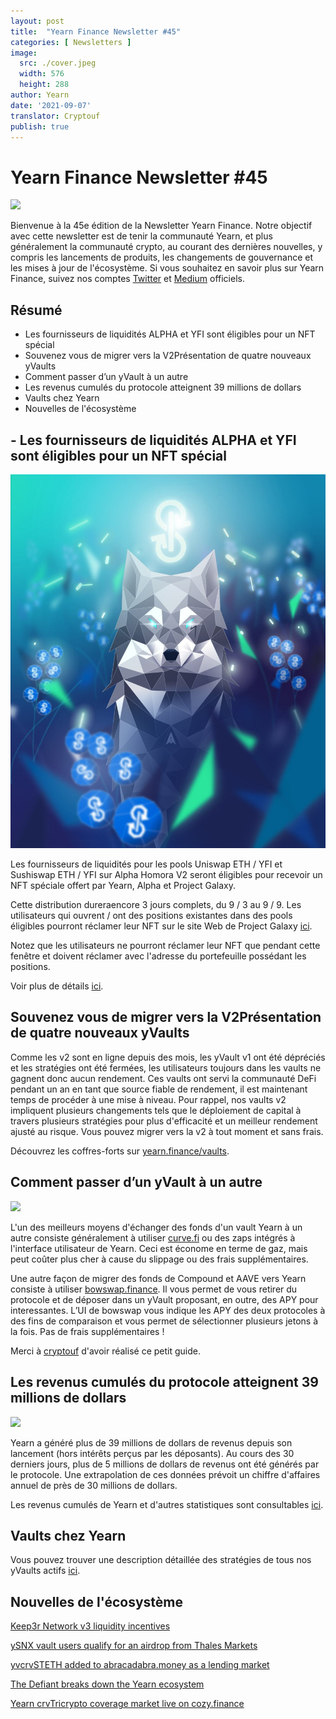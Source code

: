 ```yaml
---
layout: post
title:  "Yearn Finance Newsletter #45"
categories: [ Newsletters ]
image:
  src: ./cover.jpeg
  width: 576
  height: 288
author: Yearn
date: '2021-09-07'
translator: Cryptouf
publish: true
---
```


# Yearn Finance Newsletter #45

![](/image1.jpg)

Bienvenue à la 45e édition de la Newsletter Yearn Finance. Notre objectif avec cette newsletter est de tenir la communauté Yearn, et plus généralement la communauté crypto, au courant des dernières nouvelles, y compris les lancements de produits, les changements de gouvernance et les mises à jour de l'écosystème. Si vous souhaitez en savoir plus sur Yearn Finance, suivez nos comptes [Twitter](https://twitter.com/iearnfinance) et [Medium](https://medium.com/iearn) officiels.

## **Résumé**

- Les fournisseurs de liquidités ALPHA et YFI sont éligibles pour un NFT spécial
- Souvenez vous de migrer vers la V2Présentation de quatre nouveaux yVaults
- Comment passer d’un yVault à un autre
- Les revenus cumulés du protocole atteignent 39 millions de dollars
- Vaults chez Yearn
- Nouvelles de l'écosystème

## **- Les fournisseurs de liquidités ALPHA et YFI sont éligibles pour un NFT spécial**

![](./image2.jpg)

Les fournisseurs de liquidités pour les pools Uniswap ETH / YFI et Sushiswap ETH / YFI  sur Alpha Homora V2 seront éligibles pour recevoir un NFT spéciale offert par Yearn, Alpha et Project Galaxy.

Cette distribution dureraencore  3 jours complets, du 9 / 3 au 9 / 9. Les utilisateurs qui ouvrent / ont des positions existantes dans des pools éligibles pourront réclamer leur NFT sur le site Web de Project Galaxy [ici](https://galaxy.eco/AlphaFinanceLab/campaign/117).

Notez que les utilisateurs ne pourront réclamer leur NFT que pendant cette fenêtre et doivent réclamer avec l'adresse du portefeuille  possédant les positions.

Voir plus de détails [ici](https://twitter.com/AlphaFinanceLab/status/1433689307152195591).


## **Souvenez vous de migrer vers la V2Présentation de quatre nouveaux yVaults**

Comme les v2 sont en ligne depuis des mois, les yVault v1 ont été dépréciés et les stratégies ont été fermées, les utilisateurs toujours dans les vaults ne gagnent donc aucun rendement. Ces vaults ont servi la communauté DeFi pendant un an en tant que source fiable de rendement, il est maintenant  temps de procéder à une mise à niveau. Pour rappel, nos vaults v2 impliquent plusieurs changements tels que le déploiement de capital à travers plusieurs stratégies pour plus d'efficacité et un meilleur rendement ajusté au risque. Vous pouvez migrer vers la v2 à tout moment et sans frais.

Découvrez les coffres-forts sur [yearn.finance/vaults](https://yearn.finance/vaults).


## **Comment passer d’un yVault à un autre**

![](/_posts/_newsletters/Yearn-Finance-Newsletter-45/image3.jpg)

L'un des meilleurs moyens d'échanger des fonds d'un vault Yearn  à un autre consiste généralement à utiliser [curve.fi](https://curve.fi/) ou des zaps intégrés à l'interface utilisateur de Yearn. Ceci est économe en terme de gaz, mais peut coûter plus cher à cause du slippage ou des frais supplémentaires.

Une autre façon de migrer des fonds de Compound et AAVE vers Yearn consiste à utiliser [bowswap.finance](https://bowswap.finance/). Il vous permet de vous retirer du protocole et de déposer dans un yVault  proposant, en outre, des APY  pour interessantes. L’UI de bowswap vous indique les APY des deux protocoles à des fins de comparaison et vous permet de sélectionner plusieurs jetons à la fois. Pas de frais supplémentaires !

Merci à [cryptouf](https://twitter.com/cryptouf) d'avoir réalisé ce petit guide.



## **Les revenus cumulés du protocole atteignent 39 millions de dollars**

![](/_posts/_newsletters/Yearn-Finance-Newsletter-45/image4.jpg)

Yearn a généré plus de 39 millions de dollars de revenus depuis son lancement (hors intérêts perçus par les déposants). Au cours des 30 derniers jours, plus de 5 millions de dollars de revenus ont été générés par le protocole. Une extrapolation de ces données prévoit un chiffre d'affaires annuel de près de 30 millions de dollars.

Les revenus cumulés de Yearn et d'autres statistiques sont consultables [ici](https://www.yfistats.com/).



## Vaults chez Yearn

Vous pouvez trouver une description détaillée des stratégies de tous nos yVaults actifs [ici](https://medium.com/yearn-state-of-the-vaults/the-vaults-at-yearn-9237905ffed3).


## Nouvelles de l'écosystème

[Keep3r Network v3 liquidity incentives](https://twitter.com/AndreCronjeTech/status/1434125562281332737)

[ySNX vault users qualify for an airdrop from Thales Markets](https://twitter.com/thalesmarket/status/1434889906657144834)

[yvcrvSTETH added to abracadabra.money as a lending market](https://twitter.com/MIM_Spell/status/1430975000350281732?s=20)

[The Defiant breaks down the Yearn ecosystem](https://thedefiant.io/yearn-finance-ecosystem-breakdown-pushing-the-boundaries-of-human-coordination/)

[Yearn crvTricrypto coverage market live on cozy.finance](https://twitter.com/cozyfinance/status/1433602125792038913)

